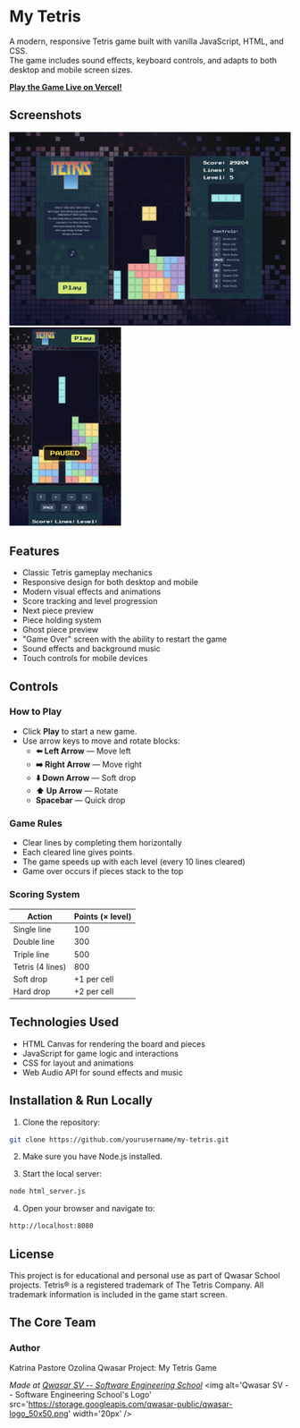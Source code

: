 # My Tetris

A modern, responsive Tetris game built with vanilla JavaScript, HTML, and CSS.  
The game includes sound effects, keyboard controls, and adapts to both desktop and mobile screen sizes.

**[Play the Game Live on Vercel!](https://my-tetris-sepia.vercel.app/)**

## Screenshots

<img src="assets/images/tetris_screenshot.png" width="600">  
<img src="assets/images/tetris_screenshot_mob.png" width="200">

## Features

- Classic Tetris gameplay mechanics
- Responsive design for both desktop and mobile
- Modern visual effects and animations
- Score tracking and level progression
- Next piece preview
- Piece holding system
- Ghost piece preview
- "Game Over" screen with the ability to restart the game
- Sound effects and background music
- Touch controls for mobile devices

## Controls

### How to Play

- Click **Play** to start a new game.
- Use arrow keys to move and rotate blocks:
  - **⬅️ Left Arrow** — Move left
  - **➡️ Right Arrow** — Move right
  - **⬇️ Down Arrow** — Soft drop
  - **⬆️ Up Arrow** — Rotate
  - **Spacebar** — Quick drop

### Game Rules

- Clear lines by completing them horizontally
- Each cleared line gives points
- The game speeds up with each level (every 10 lines cleared)
- Game over occurs if pieces stack to the top

### Scoring System

| Action           | Points (× level) |
| ---------------- | ---------------- |
| Single line      | 100              |
| Double line      | 300              |
| Triple line      | 500              |
| Tetris (4 lines) | 800              |
| Soft drop        | +1 per cell      |
| Hard drop        | +2 per cell      |

## Technologies Used

- HTML Canvas for rendering the board and pieces
- JavaScript for game logic and interactions
- CSS for layout and animations
- Web Audio API for sound effects and music

## Installation & Run Locally

1. Clone the repository:

```bash
git clone https://github.com/yourusername/my-tetris.git
```

2. Make sure you have Node.js installed.

3. Start the local server:

```bash
node html_server.js
```

4. Open your browser and navigate to:

```bash
http://localhost:8080
```

## License

This project is for educational and personal use as part of Qwasar School projects.
Tetris® is a registered trademark of The Tetris Company.
All trademark information is included in the game start screen.

## The Core Team

### Author

Katrina Pastore Ozolina
Qwasar Project: My Tetris Game

<span><i>Made at <a href='https://qwasar.io'>Qwasar SV -- Software Engineering School</a></i></span>
<span><img alt='Qwasar SV -- Software Engineering School's Logo' src='https://storage.googleapis.com/qwasar-public/qwasar-logo_50x50.png' width='20px' /></span>
